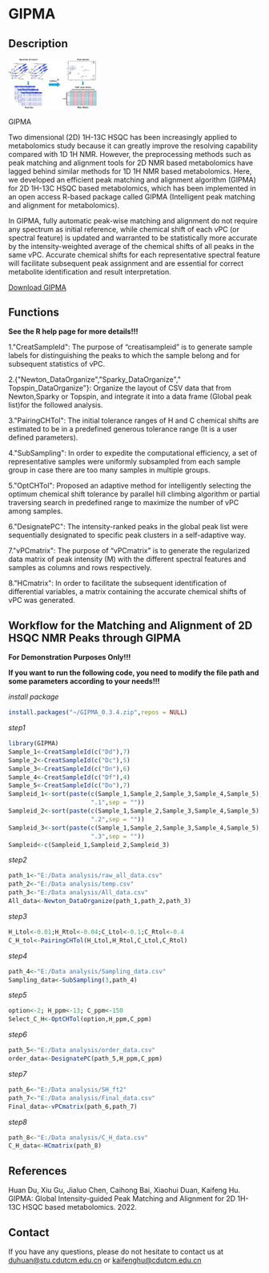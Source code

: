 
<!-- README.md is generated from README.Rmd. Please edit that file -->

# GIPMA

## Description

<div class="figure" style="text-align: left">

<img src="./Graphical_Abstract.png" alt="GIPMA" width="35%" />

<p class="caption">

GIPMA

</p>

</div>

Two dimensional (2D) 1H-13C HSQC has been increasingly applied to
metabolomics study because it can greatly improve the resolving
capability compared with 1D 1H NMR. However, the preprocessing methods
such as peak matching and alignment tools for 2D NMR based metabolomics
have lagged behind similar methods for 1D 1H NMR based metabolomics.
Here, we developed an efficient peak matching and alignment algorithm
(GIPMA) for 2D 1H-13C HSQC based metabolomics, which has been
implemented in an open access R-based package called GIPMA (Intelligent
peak matching and alignment for metabolomics).

In GIPMA, fully automatic peak-wise matching and alignment do not
require any spectrum as initial reference, while chemical shift of each
vPC (or spectral feature) is updated and warranted to be statistically
more accurate by the intensity-weighted average of the chemical shifts
of all peaks in the same vPC. Accurate chemical shifts for each
representative spectral feature will facilitate subsequent peak
assignment and are essential for correct metabolite identification and
result interpretation.

[Download GIPMA](https://github.com/NMRLab-Hu/GIPMA/)

## Functions

**See the R help page for more details\!\!\!**

1."CreatSampleId": The purpose of “creatisampleid” is to generate sample
labels for distinguishing the peaks to which the sample belong and for
subsequent statistics of vPC.

2.{"Newton\_DataOrganize","Sparky\_DataOrganize","
Topspin\_DataOrganize"}: Organize the layout of CSV data that from
Newton,Sparky or Topspin, and integrate it into a data frame (Global
peak list)for the followed analysis.

3."PairingCHTol": The initial tolerance ranges of H and C chemical
shifts are estimated to be in a predefined generous tolerance range (It
is a user defined parameters).

4."SubSampling": In order to expedite the computational efficiency, a
set of representative samples were uniformly subsampled from each sample
group in case there are too many samples in multiple groups.

5."OptCHTol": Proposed an adaptive method for intelligently selecting
the optimum chemical shift tolerance by parallel hill climbing algorithm
or partial traversing search in predefined range to maximize the number
of vPC among samples.

6."DesignatePC": The intensity-ranked peaks in the global peak list were
sequentially designated to specific peak clusters in a self-adaptive
way.

7."vPCmatrix": The purpose of “vPCmatrix” is to generate the regularized
data matrix of peak intensity (M) with the different spectral features
and samples as columns and rows respectively.

8."HCmatrix": In order to facilitate the subsequent identification of
differential variables, a matrix containing the accurate chemical shifts
of vPC was generated.

## Workflow for the Matching and Alignment of 2D HSQC NMR Peaks through GIPMA

**For Demonstration Purposes Only\!\!\!**

**If you want to run the following code, you need to modify the file
path and some parameters according to your needs\!\!\!**

*install package*

``` r
install.packages("~/GIPMA_0.3.4.zip",repos = NULL)
```

*step1*

``` r
library(GIPMA)
Sample_1<-CreatSampleId(c("Dd"),7)
Sample_2<-CreatSampleId(c("Dc"),5)
Sample_3<-CreatSampleId(c("Dn"),6)
Sample_4<-CreatSampleId(c("Df"),4)
Sample_5<-CreatSampleId(c("Do"),7)
Sampleid_1<-sort(paste(c(Sample_1,Sample_2,Sample_3,Sample_4,Sample_5),
                       ".1",sep = ""))
Sampleid_2<-sort(paste(c(Sample_1,Sample_2,Sample_3,Sample_4,Sample_5),
                       ".2",sep = ""))
Sampleid_3<-sort(paste(c(Sample_1,Sample_2,Sample_3,Sample_4,Sample_5),
                       ".3",sep = ""))
Sampleid<-c(Sampleid_1,Sampleid_2,Sampleid_3)
```

*step2*

``` r
path_1<-"E:/Data analysis/raw_all_data.csv"
path_2<-"E:/Data analysis/temp.csv"
path_3<-"E:/Data analysis/All_data.csv"
All_data<-Newton_DataOrganize(path_1,path_2,path_3)
```

*step3*

``` r
H_Ltol<-0.01;H_Rtol<-0.04;C_Ltol<-0.1;C_Rtol<-0.4
C_H_tol<-PairingCHTol(H_Ltol,H_Rtol,C_Ltol,C_Rtol)
```

*step4*

``` r
path_4<-"E:/Data analysis/Sampling_data.csv"
Sampling_data<-SubSampling(3,path_4)
```

*step5*

``` r
option<-2; H_ppm<-13; C_ppm<-150
Select_C_H<-OptCHTol(option,H_ppm,C_ppm)
```

*step6*

``` r
path_5<-"E:/Data analysis/order_data.csv"
order_data<-DesignatePC(path_5,H_ppm,C_ppm)
```

*step7*

``` r
path_6<-"E:/Data analysis/SH_ft2"
path_7<-"E:/Data analysis/Final_data.csv"
Final_data<-vPCmatrix(path_6,path_7)
```

*step8*

``` r
path_8<-"E:/Data analysis/C_H_data.csv"
C_H_data<-HCmatrix(path_8)
```

## References

Huan Du, Xiu Gu, Jialuo Chen, Caihong Bai, Xiaohui Duan, Kaifeng Hu.
GIPMA: Global Intensity-guided Peak Matching and Alignment for 2D 1H-13C
HSQC based metabolomics. 2022.

## Contact

If you have any questions, please do not hesitate to contact us at
<duhuan@stu.cdutcm.edu.cn> or <kaifenghu@cdutcm.edu.cn>

